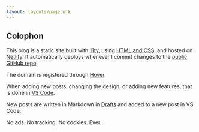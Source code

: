 ```yaml
---
layout: layouts/page.njk
---
```


## Colophon

This blog is a static site built with [11ty](https://www.11ty.dev/), using [HTML and CSS](https://htmlforpeople.com/), and hosted on [Netlify](https://www.netlify.com/). It automatically deploys whenever I commit changes to the [public GitHub repo](https://github.com/ldstep/lstep-11ty).

The domain is registered through [Hover](https://hover.com/).

When adding new posts, changing the design, or adding new features, that is done in [VS Code](https://code.visualstudio.com/).

New posts are written in Markdown in [Drafts](https://getdrafts.com/) and added to a new post in VS Code.

No ads. No tracking. No cookies. Ever.
